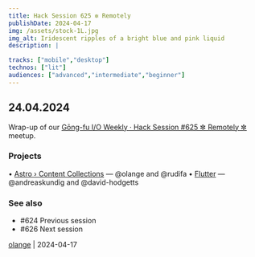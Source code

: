 ```yaml
---
title: Hack Session 625 ✼ Remotely
publishDate: 2024-04-17
img: /assets/stock-1L.jpg
img_alt: Iridescent ripples of a bright blue and pink liquid
description: |

tracks: ["mobile","desktop"]
technos: ["lit"]
audiences: ["advanced","intermediate","beginner"]
---
```


## 24.04.2024

Wrap-up of our [Gōng-fu I/O Weekly · Hack Session #625 ✼ Remotely ✼](https://www.meetup.com/gōngfuio/events/300217487/) meetup.

### Projects

• [Astro › Content Collections](https://docs.astro.build/en/guides/content-collections/) — @olange and @rudifa
• [Flutter](https://flutter.dev) — @andreaskundig and @david-hodgetts

### See also

* #624 Previous session
* #626 Next session

[olange](https://github.com/olange) | 2024-04-17



